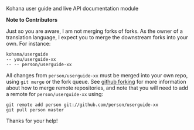 Kohana user guide and live API documentation module

**Note to Contributors**

Just so you are aware, I am not merging forks of forks. As the owner of a translation language, I expect you to merge the downstream forks into your own. For instance:

    kohana/userguide
    -- you/userguide-xx
    -- -- person/userguide-xx

All changes from `person/userguide-xx` must be merged into your own repo, using `git merge` or the fork queue. See [github forking](http://help.github.com/forking/) for more information about how to merge remote repositories, and note that you will need to add a remote for `person/userguide-xx` using:

    git remote add person git://github.com/person/userguide-xx
    git pull person master

Thanks for your help!